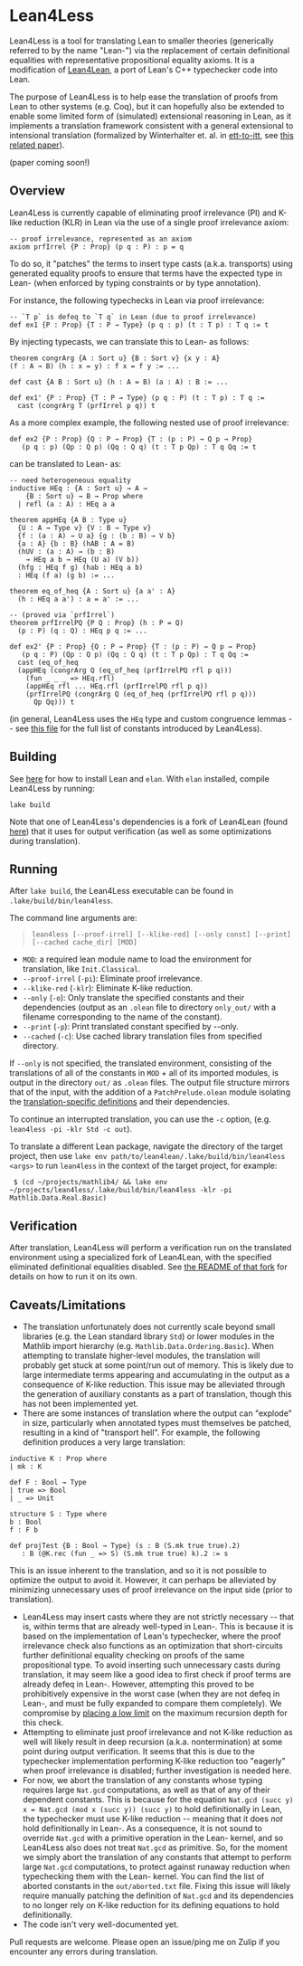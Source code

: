 # Lean4Less

Lean4Less is a tool for translating Lean to smaller theories (generically referred to by the name "Lean-") via the replacement of certain definitional equalities with representative propositional equality axioms. It is a modification of [Lean4Lean](https://github.com/digama0/lean4lean), a port of Lean's C++ typechecker code into Lean.

The purpose of Lean4Less is to help ease the translation of proofs from Lean to other systems (e.g. Coq), but it can hopefully also be extended to enable some limited form of (simulated) extensional reasoning in Lean, as it implements a translation framework consistent with a general extensional to intensional translation (formalized by Winterhalter et. al. in [ett-to-itt](https://github.com/TheoWinterhalter/ett-to-itt), see [this related paper](https://dl.acm.org/doi/10.1145/3293880.3294095)).

(paper coming soon!)

## Overview

Lean4Less is currently capable of eliminating proof irrelevance (PI) and K-like reduction (KLR) in Lean via the use of a single proof irrelevance axiom:

```lean
-- proof irrelevance, represented as an axiom
axiom prfIrrel {P : Prop} (p q : P) : p = q
```

To do so, it "patches" the terms to insert type casts (a.k.a. transports) using generated equality proofs to ensure that terms have the expected type in Lean- (when enforced by typing constraints or by type annotation).

For instance, the following typechecks in Lean via proof irrelevance:
```lean
-- `T p` is defeq to `T q` in Lean (due to proof irrelevance)
def ex1 {P : Prop} {T : P → Type} (p q : p) (t : T p) : T q := t
```
By injecting typecasts, we can translate this to Lean- as follows:
```lean
theorem congrArg {A : Sort u} {B : Sort v} {x y : A}
(f : A → B) (h : x = y) : f x = f y := ...

def cast {A B : Sort u} (h : A = B) (a : A) : B := ...

def ex1' {P : Prop} {T : P → Type} (p q : P) (t : T p) : T q :=
  cast (congrArg T (prfIrrel p q)) t
```

As a more complex example, the following nested use of proof irrelevance:

```lean
def ex2 {P : Prop} {Q : P → Prop} {T : (p : P) → Q p → Prop}
   (p q : p) (Qp : Q p) (Qq : Q q) (t : T p Qp) : T q Qq := t
```
can be translated to Lean- as:
```lean
-- need heterogeneous equality
inductive HEq : {A : Sort u} → A →
    {B : Sort u} → B → Prop where
  | refl (a : A) : HEq a a

theorem appHEq {A B : Type u}
  {U : A → Type v} {V : B → Type v}
  {f : (a : A) → U a} {g : (b : B) → V b}
  {a : A} {b : B} (hAB : A = B)
  (hUV : (a : A) → (b : B)
    → HEq a b → HEq (U a) (V b))
  (hfg : HEq f g) (hab : HEq a b)
  : HEq (f a) (g b) := ...

theorem eq_of_heq {A : Sort u} {a a' : A}
  (h : HEq a a') : a = a' := ...

-- (proved via `prfIrrel`)
theorem prfIrrelPQ {P Q : Prop} (h : P = Q)
  (p : P) (q : Q) : HEq p q := ...

def ex2' {P : Prop} {Q : P → Prop} {T : (p : P) → Q p → Prop}
   (p q : P) (Qp : Q p) (Qq : Q q) (t : T p Qp) : T q Qq :=
  cast (eq_of_heq 
  (appHEq (congrArg Q (eq_of_heq (prfIrrelPQ rfl p q)))
    (fun _ _ _ => HEq.rfl)
    (appHEq rfl ... HEq.rfl (prfIrrelPQ rfl p q))
    (prfIrrelPQ (congrArg Q (eq_of_heq (prfIrrelPQ rfl p q)))
      Qp Qq))) t
```
(in general, Lean4Less uses the `HEq` type and custom congruence lemmas -- see [this file](patch/PatchTheorems.lean) for the full list of constants introduced by Lean4Less).

## Building

See [here](https://lean-lang.org/lean4/doc/quickstart.html) for how to install Lean and `elan`. With `elan` installed, compile Lean4Less by running:
```
lake build
```

Note that one of Lean4Less's dependencies is a fork of Lean4Lean (found [here](https://github.com/rish987/lean4lean/tree/lean4less)) that it uses for output verification (as well as some optimizations during translation).

## Running

After `lake build`, the Lean4Less executable can be found in `.lake/build/bin/lean4less`.

The command line arguments are:

> `lean4less [--proof-irrel] [--klike-red] [--only const] [--print] [--cached cache_dir] [MOD]`

* `MOD`: a required lean module name to load the environment for translation, like `Init.Classical`.
* `--proof-irrel` (`-pi`): Eliminate proof irrelevance.
* `--klike-red` (`-klr`): Eliminate K-like reduction.
* `--only` (`-o`): Only translate the specified constants and their dependencies (output as an `.olean` file to directory `only_out/` with a filename corresponding to the name of the constant).
* `--print` (`-p`): Print translated constant specified by --only.
* `--cached` (`-c`): Use cached library translation files from specified directory.

If `--only` is not specified, the translated environment, consisting of the translations of all of the constants in `MOD` + all of its imported modules, is output in the directory `out/` as `.olean` files. The output file structure mirrors that of the input, with the addition of a `PatchPrelude.olean` module isolating the [translation-specific definitions](patch/PatchTheorems.lean) and their dependencies.

To continue an interrupted translation, you can use the `-c` option, (e.g. `lean4less -pi -klr Std -c out`).

To translate a different Lean package, navigate the directory of the target project, then use `lake env path/to/lean4lean/.lake/build/bin/lean4less <args>` to run `lean4less` in the context of the target project, for example:
```
 $ (cd ~/projects/mathlib4/ && lake env ~/projects/lean4less/.lake/build/bin/lean4less -klr -pi Mathlib.Data.Real.Basic)
```

## Verification

After translation, Lean4Less will perform a verification run on the translated environment using a specialized fork of Lean4Lean, with the specified eliminated definitional equalities disabled.
See [the README of that fork](https://github.com/rish987/lean4lean/tree/lean4less) for details on how to run it on its own.

## Caveats/Limitations
* The translation unfortunately does not currently scale beyond small libraries (e.g. the Lean standard library `Std`) or lower modules in the Mathlib import hierarchy (e.g. `Mathlib.Data.Ordering.Basic`). When attempting to translate higher-level modules, the translation will probably get stuck at some point/run out of memory. This is likely due to large intermediate terms appearing and accumulating in the output as a consequence of K-like reduction. This issue may be alleviated through the generation of auxiliary constants as a part of translation, though this has not been implemented yet.
* There are some instances of translation where the output can "explode" in size, particularly when annotated types must themselves be patched, resulting in a kind of "transport hell". For example, the following definition produces a very large translation:
```lean
inductive K : Prop where
| mk : K

def F : Bool → Type
| true => Bool
| _ => Unit

structure S : Type where
b : Bool
f : F b

def projTest {B : Bool → Type} (s : B (S.mk true true).2)
   : B (@K.rec (fun _ => S) (S.mk true true) k).2 := s
```
This is an issue inherent to the translation, and so it is not possible to optimize the output to avoid it. However, it can perhaps be alleviated by minimizing unnecessary uses of proof irrelevance on the input side (prior to translation).
* Lean4Less may insert casts where they are not strictly necessary -- that is, within terms that are already well-typed in Lean-. This is because it is based on the implementation of Lean's typechecker, where the proof irrelevance check also functions as an optimization that short-circuits further definitional equality checking on proofs of the same propositional type. To avoid inserting such unnecessary casts during translation, it may seem like a good idea to first check if proof terms are already defeq in Lean-. However, attempting this proved to be prohibitively expensive in the worst case (when they are not defeq in Lean-, and must be fully expanded to compare them completely). We compromise by [placing a low limit](https://github.com/rish987/lean4lean/blob/fecb7ba619d99104951388942a2d54979c9eed30/Lean4Less/TypeChecker.lean#L1257) on the maximum recursion depth for this check.
* Attempting to eliminate just proof irrelevance and not K-like reduction as well will likely result in deep recursion (a.k.a. nontermination) at some point during output verification. It seems that this is due to the typechecker implementation performing K-like reduction too "eagerly" when proof irrelevance is disabled; further investigation is needed here.
* For now, we abort the translation of any constants whose typing requires large `Nat.gcd` computations, as well as that of any of their dependent constants. This is because for the equation `Nat.gcd (succ y) x = Nat.gcd (mod x (succ y)) (succ y)` to hold definitionally in Lean, the typechecker must use K-like reduction -- meaning that it does *not* hold definitionally in Lean-. As a consequence, it is not sound to override `Nat.gcd` with a primitive operation in the Lean- kernel, and so Lean4Less also does not treat `Nat.gcd` as primitive. So, for the moment we simply abort the translation of any constants that attempt to perform large `Nat.gcd` computations, to protect against runaway reduction when typechecking them with the Lean- kernel. You can find the list of aborted constants in the `out/aborted.txt` file. Fixing this issue will likely require manually patching the definition of `Nat.gcd` and its dependencies to no longer rely on K-like reduction for its defining equations to hold definitionally.
* The code isn't very well-documented yet.

Pull requests are welcome. Please open an issue/ping me on Zulip if you encounter any errors during translation.
